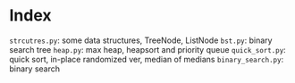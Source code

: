Index
=================

`strcutres.py`: some data structures, TreeNode, ListNode
`bst.py`: binary search tree
`heap.py`: max heap, heapsort and priority queue
`quick_sort.py`: quick sort, in-place randomized ver, median of medians
`binary_search.py`: binary search

